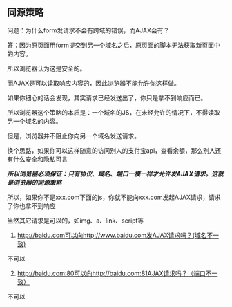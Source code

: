 ## 同源策略



问题：为什么form发请求不会有跨域的错误，而AJAX会有？



答：因为原页面用form提交到另一个域名之后，原页面的脚本无法获取新页面中的内容。

所以浏览器认为这是安全的。

而AJAX是可以读取响应内容的，因此浏览器不能允许你这样做。

如果你细心的话会发现，其实请求已经发送出了，你只是拿不到响应而已。

所以浏览器这个策略的本质是：一个域名的JS，在未经允许的情况下，不得读取另一个域名的内容。

但是，浏览器并不阻止你向另一个域名发送请求。



换个思路，如果你可以这样随意的访问别人的支付宝api，查看余额，那么别人还有什么安全和隐私可言



***所以浏览器必须保证：只有协议、域名、端口一模一样才允许发AJAX请求。这就是浏览器的同源策略***



所以，如果你不是xxx.com下面的js，你就不能向xxx.com发起AJAX请求，请求了你也拿不到响应

当然其它请求是可以的，如img、a、link、script等



1. http://baidu.com可以向http://www.baidu.com发AJAX请求吗？(域名不一致)



不可以



2. http://baidu.com:80可以向http://baidu.com:81AJAX请求吗？（端口不一致）



不可以